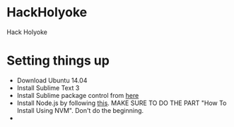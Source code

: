 # HackHolyoke
Hack Holyoke


# Setting things up
  - Download Ubuntu 14.04
  - Install Sublime Text 3
  - Install Sublime package control from [here](https://packagecontrol.io/installation)
  - Install Node.js by following [this](https://www.digitalocean.com/community/tutorials/how-to-install-node-js-on-an-ubuntu-14-04-server). MAKE SURE TO DO THE PART "How To Install Using NVM". Don't do the beginning.
  - 
  
